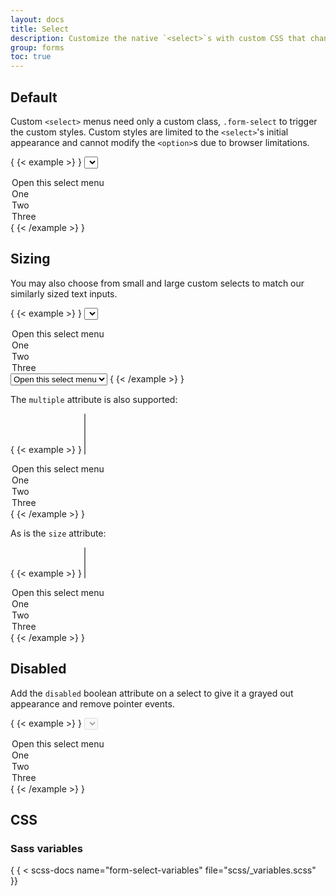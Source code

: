 ```yaml
---
layout: docs
title: Select
description: Customize the native `<select>`s with custom CSS that changes the element's initial appearance.
group: forms
toc: true
---
```


## Default

Custom `<select>` menus need only a custom class, `.form-select` to trigger the
custom styles. Custom styles are limited to the `<select>`'s initial appearance
and cannot modify the `<option>`s due to browser limitations.

{ {< example >} }
<select class="form-select" aria-label="Default select example">
  <option selected>Open this select menu</option>
  <option value="1">One</option>
  <option value="2">Two</option>
  <option value="3">Three</option>
</select>
{ {< /example >} }

## Sizing

You may also choose from small and large custom selects to match our similarly
sized text inputs.

{ {< example >} }
<select class="form-select form-select-lg mb-3" aria-label="Large select example">
  <option selected>Open this select menu</option>
  <option value="1">One</option>
  <option value="2">Two</option>
  <option value="3">Three</option>
</select>

<select class="form-select form-select-sm" aria-label="Small select example">
  <option selected>Open this select menu</option>
  <option value="1">One</option>
  <option value="2">Two</option>
  <option value="3">Three</option>
</select>
{ {< /example >} }

The `multiple` attribute is also supported:

{ {< example >} }
<select class="form-select" multiple aria-label="Multiple select example">
  <option selected>Open this select menu</option>
  <option value="1">One</option>
  <option value="2">Two</option>
  <option value="3">Three</option>
</select>
{ {< /example >} }

As is the `size` attribute:

{ {< example >} }
<select class="form-select" size="3" aria-label="Size 3 select example">
  <option selected>Open this select menu</option>
  <option value="1">One</option>
  <option value="2">Two</option>
  <option value="3">Three</option>
</select>
{ {< /example >} }

## Disabled

Add the `disabled` boolean attribute on a select to give it a grayed out
appearance and remove pointer events.

{ {< example >} }
<select class="form-select" aria-label="Disabled select example" disabled>
  <option selected>Open this select menu</option>
  <option value="1">One</option>
  <option value="2">Two</option>
  <option value="3">Three</option>
</select>
{ {< /example >} }

## CSS

### Sass variables

{ { < scss-docs name="form-select-variables" file="scss/_variables.scss" }}
